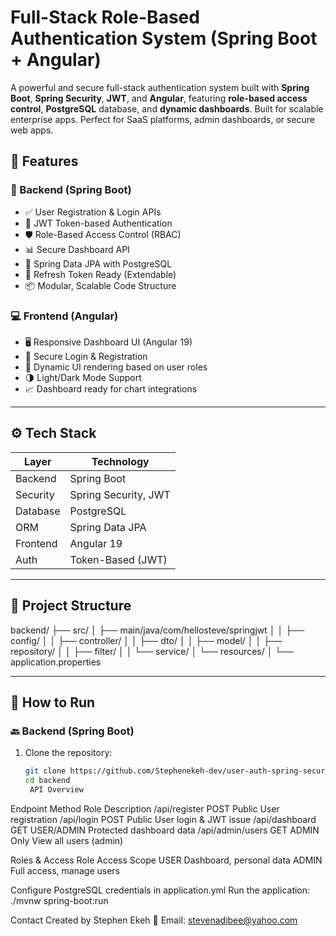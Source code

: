 # **Full-Stack Role-Based Authentication System** (Spring Boot + Angular)

A powerful and secure full-stack authentication system built with **Spring Boot**, **Spring Security**, **JWT**, and **Angular**, featuring **role-based access control**, **PostgreSQL** database, and **dynamic dashboards**.
Built for scalable enterprise apps. Perfect for SaaS platforms, admin dashboards, or secure web apps.

## 🌟 Features

### 🔧 Backend (Spring Boot)
- ✅ User Registration & Login APIs
- 🔐 JWT Token-based Authentication
- 🛡️ Role-Based Access Control (RBAC)
- 📊 Secure Dashboard API
- 📁 Spring Data JPA with PostgreSQL
- 🔄 Refresh Token Ready (Extendable)
- 📦 Modular, Scalable Code Structure

### 💻 Frontend (Angular)
- 🖥️ Responsive Dashboard UI (Angular 19)
- 🔐 Secure Login & Registration
- 🎯 Dynamic UI rendering based on user roles
- 🌗 Light/Dark Mode Support
- 📈 Dashboard ready for chart integrations

---

## ⚙️ Tech Stack

| Layer     | Technology         |
|-----------|--------------------|
| Backend   | Spring Boot        |
| Security  | Spring Security, JWT |
| Database  | PostgreSQL         |
| ORM       | Spring Data JPA    |
| Frontend  | Angular 19         |
| Auth      | Token-Based (JWT)  |

---

## 📂 Project Structure
backend/
├── src/
│ ├── main/java/com/hellosteve/springjwt
│ │ ├── config/
│ │ ├── controller/
│ │ ├── dto/
│ │ ├── model/
│ │ ├── repository/
│ │ ├── filter/
│ │ └── service/
│ └── resources/
│ └── application.properties


---

## 🧪 How to Run

### 🔙 Backend (Spring Boot)
1. Clone the repository:
   ```bash
   git clone https://github.com/Stephenekeh-dev/user-auth-spring-security.git
   cd backend
    API Overview
Endpoint	Method	Role	Description
/api/register	POST	Public	User registration
/api/login	POST	Public	User login & JWT issue
/api/dashboard	GET	USER/ADMIN	Protected dashboard data
/api/admin/users	GET	ADMIN Only	View all users (admin)

Roles & Access
Role	Access Scope
USER	Dashboard, personal data
ADMIN	Full access, manage users

Configure PostgreSQL credentials in application.yml
Run the application: ./mvnw spring-boot:run


Contact
Created by Stephen Ekeh
📧 Email: stevenadibee@yahoo.com




